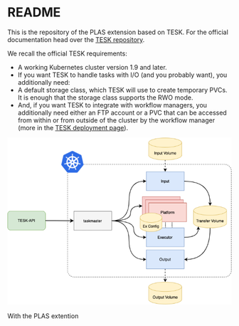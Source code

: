 # README

This is the repository of the PLAS extension based on TESK. For the official documentation head over the [TESK repository](https://github.com/elixir-cloud-aai/TESK).

We recall the official TESK requirements:
- A working Kubernetes cluster version 1.9 and later.
- If you want TESK to handle tasks with I/O (and you probably want), you additionally need:
- A default storage class, which TESK will use to create temporary PVCs. It is enough that the storage class supports the RWO mode.
- And, if you want TESK to integrate with workflow managers, you additionally need either an FTP account or a PVC that can be accessed from within or from outside of the cluster by the workflow manager (more in the [TESK deployment page](https://github.com/elixir-cloud-aai/TESK/blob/master/documentation/deployment_new.md)).

![PLAS extension](src/tesk-plas.png)

With the PLAS extention 
